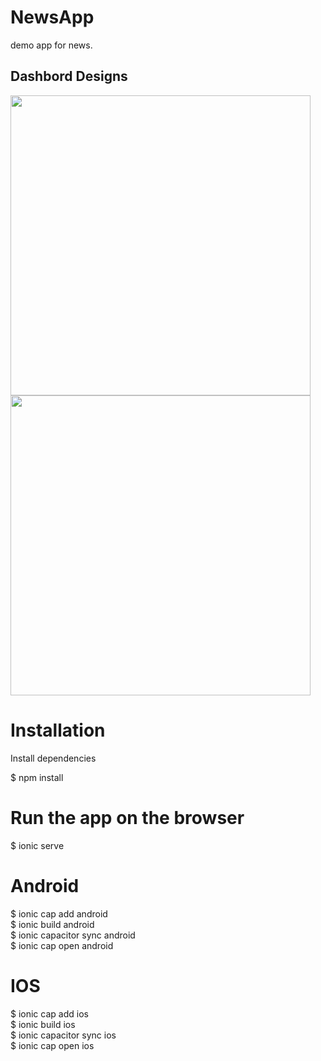 # NewsApp
demo app for news.

## Dashbord Designs
<img height="480px" src="Screenshot/Dashbord 1.png">
<br>

<img height="480px" src="Screenshot/Dashbord 3.png">

# Installation

  Install dependencies
  
  $ npm install 
  
 # Run the app on the browser
 
  $ ionic serve 
 
 # Android
 
  $ ionic cap add android <br>
  $ ionic build android <br>
  $ ionic capacitor sync android <br>
 $ ionic cap open android <br>
 
 # IOS

  $ ionic cap add ios <br>
  $ ionic build ios <br>
  $ ionic capacitor sync ios <br>
  $ ionic cap open ios 
